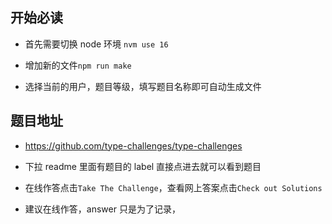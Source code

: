 ## 开始必读

- 首先需要切换 node 环境 `nvm use 16`

- 增加新的文件`npm run make`
- 选择当前的用户，题目等级，填写题目名称即可自动生成文件

## 题目地址

- https://github.com/type-challenges/type-challenges

- 下拉 readme 里面有题目的 label 直接点进去就可以看到题目

- 在线作答点击`Take The Challenge`，查看网上答案点击`Check out Solutions`

- 建议在线作答，answer 只是为了记录，
